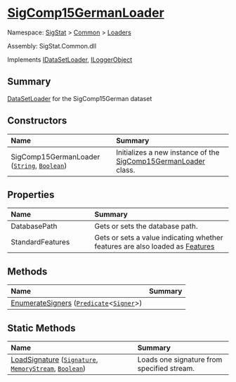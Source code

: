 # [SigComp15GermanLoader](./SigComp15GermanLoader.md)

Namespace: [SigStat]() > [Common](./../README.md) > [Loaders](./README.md)

Assembly: SigStat.Common.dll

Implements [IDataSetLoader](./IDataSetLoader.md), [ILoggerObject](./../ILoggerObject.md)

## Summary
[DataSetLoader](https://github.com/sigstat/sigstat/blob/develop/docs/md/SigStat/Common/Loaders/DataSetLoader.md) for the SigComp15German dataset

## Constructors

| <span>Name&nbsp;&nbsp;&nbsp;&nbsp;&nbsp;&nbsp;&nbsp;&nbsp;&nbsp;&nbsp;&nbsp;&nbsp;&nbsp;&nbsp;&nbsp;&nbsp;&nbsp;&nbsp;&nbsp;&nbsp;&nbsp;&nbsp;&nbsp;&nbsp;&nbsp;&nbsp;&nbsp;&nbsp;&nbsp;&nbsp;</span> | Summary | 
| :--- | :--- | 
| SigComp15GermanLoader ([`String`](https://docs.microsoft.com/en-us/dotnet/api/System.String), [`Boolean`](https://docs.microsoft.com/en-us/dotnet/api/System.Boolean)) | Initializes a new instance of the [SigComp15GermanLoader](https://github.com/sigstat/sigstat/blob/develop/docs/md/SigStat/Common/Loaders/SigComp15GermanLoader.md) class. | 


## Properties

| <span>Name&nbsp;&nbsp;&nbsp;&nbsp;&nbsp;&nbsp;&nbsp;&nbsp;&nbsp;&nbsp;&nbsp;&nbsp;&nbsp;&nbsp;&nbsp;&nbsp;&nbsp;&nbsp;&nbsp;&nbsp;&nbsp;&nbsp;&nbsp;&nbsp;&nbsp;&nbsp;&nbsp;&nbsp;&nbsp;&nbsp;</span> | Summary | 
| :--- | :--- | 
| DatabasePath | Gets or sets the database path. | 
| StandardFeatures | Gets or sets a value indicating whether features are also loaded as [Features](https://github.com/sigstat/sigstat/blob/develop/docs/md/SigStat/Common/Features.md) | 


## Methods

| <span>Name&nbsp;&nbsp;&nbsp;&nbsp;&nbsp;&nbsp;&nbsp;&nbsp;&nbsp;&nbsp;&nbsp;&nbsp;&nbsp;&nbsp;&nbsp;&nbsp;&nbsp;&nbsp;&nbsp;&nbsp;&nbsp;&nbsp;&nbsp;&nbsp;&nbsp;&nbsp;&nbsp;&nbsp;&nbsp;&nbsp;</span> | Summary | 
| :--- | :--- | 
| [EnumerateSigners](./Methods/SigComp15GermanLoader--EnumerateSigners.md) ([`Predicate`](https://docs.microsoft.com/en-us/dotnet/api/System.Predicate-1)\<[`Signer`](./../Signer.md)>) |  | 


## Static Methods

| <span>Name&nbsp;&nbsp;&nbsp;&nbsp;&nbsp;&nbsp;&nbsp;&nbsp;&nbsp;&nbsp;&nbsp;&nbsp;&nbsp;&nbsp;&nbsp;&nbsp;&nbsp;&nbsp;&nbsp;&nbsp;&nbsp;&nbsp;&nbsp;&nbsp;&nbsp;&nbsp;&nbsp;&nbsp;&nbsp;&nbsp;</span> | Summary | 
| :--- | :--- | 
| [LoadSignature](./Methods/SigComp15GermanLoader--LoadSignature.md) ([`Signature`](./../Signature.md), [`MemoryStream`](https://docs.microsoft.com/en-us/dotnet/api/System.IO.MemoryStream), [`Boolean`](https://docs.microsoft.com/en-us/dotnet/api/System.Boolean)) | Loads one signature from specified stream. | 


